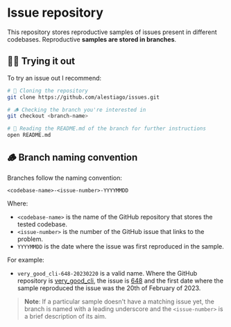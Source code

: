 # Issue repository

This repository stores reproductive samples of issues present in different codebases. Reproductive **samples are stored in branches**.

## 👨‍💻 Trying it out

To try an issue out I recommend:

```sh
# 🧪 Cloning the repository
git clone https://github.com/alestiago/issues.git

# 🪵 Checking the branch you're interested in
git checkout <branch-name>

# 📖 Reading the README.md of the branch for further instructions
open README.md
```

## 🪵 Branch naming convention

Branches follow the naming convention:

```
<codebase-name>-<issue-number>-YYYYMMDD
```

Where:

- `<codebase-name>` is the name of the GitHub repository that stores the tested codebase.
- `<issue-number>` is the number of the GitHub issue that links to the problem.
- `YYYYMMDD` is the date where the issue was first reproduced in the sample.

For example:

- `very_good_cli-648-20230220` is a valid name. Where the GitHub repository is [very_good_cli](https://github.com/VeryGoodOpenSource/very_good_cli), the issue is [648](https://github.com/VeryGoodOpenSource/very_good_cli/issues/648) and the first date where the sample reproduced the issue was the 20th of February of 2023.

> **Note**: If a particular sample doesn't have a matching issue yet, the branch is named with a leading underscore and the `<issue-number>` is a brief description of its aim.
